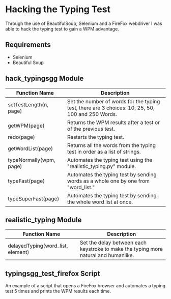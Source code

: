 # Hacking the Typing Test

Through the use of BeautifulSoup, Selenium and a FireFox webdriver I was able to hack the typing test to gain a WPM advantage.

## Requirements
* Selenium
* Beautiful Soup

## hack_typingsgg Module

Function Name | Description
--------------|------------
setTestLength(n, page) | Set the number of words for the typing test, there are 3 choices: 10, 25, 50, 100 and 250 Words.
getWPM(page) | Returns the WPM results after a test or of the previous test.
redo(page) | Restarts the typing test.
getWordList(page) | Returns all the words from the typing test in order as a list of strings.
typeNormally(wpm, page) | Automates the typing test using the "realistic_typing.py" module.
typeFast(page) | Automates the typing test by sending words as a whole one by one from "word_list."
typeSuperFast(page) | Automates the typing test by sending the whole word list at once.

## realistic_typing Module

Function Name | Description
--------------|------------
delayedTyping(word_list, element) | Set the delay between each keystroke to make the typing more natural and humanlike.

## typingsgg_test_firefox Script
An example of a script that opens a FireFox browser and automates a typing test 5 times and prints the WPM results each time.
